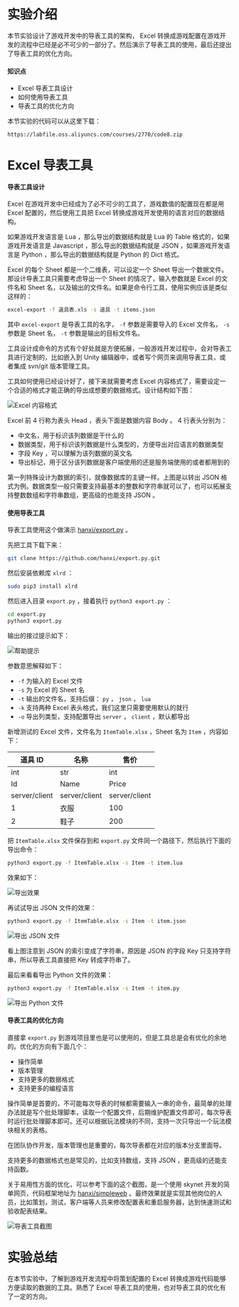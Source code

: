 # 实验介绍

本节实验设计了游戏开发中的导表工具的架构， Excel 转换成游戏配置在游戏开发的流程中已经是必不可少的一部分了。然后演示了导表工具的使用，最后还提出了导表工具的优化方向。

#### 知识点

- Excel 导表工具设计
- 如何使用导表工具
- 导表工具的优化方向

本节实验的代码可以从这里下载：

```txt
https://labfile.oss.aliyuncs.com/courses/2770/code8.zip
```

# Excel 导表工具

#### 导表工具设计

Excel 在游戏开发中已经成为了必不可少的工具了，游戏数值的配置现在都是用 Excel 配置的，然后使用工具把 Excel 转换成游戏开发使用的语言对应的数据结构。

如果游戏开发语言是 Lua ，那么导出的数据结构就是 Lua 的 Table 格式的，如果游戏开发语言是 Javascript ，那么导出的数据结构就是 JSON ，如果游戏开发语言是 Python ，那么导出的数据结构就是 Python 的 Dict 格式。

Excel 的每个 Sheet 都是一个二维表，可以设定一个 Sheet 导出一个数据文件。那设计导表工具只需要考虑导出一个 Sheet 的情况了，输入参数就是 Excel 的文件名和 Sheet 名，以及输出的文件名。如果是命令行工具，使用实例应该是类似这样的：

```bash
excel-export -f 道具表.xls -s 道具 -t items.json
```

其中 `excel-export` 是导表工具的名字， `-f` 参数是需要导入的 Excel 文件名， `-s` 参数是 Sheet 名， `-t` 参数是输出的目标文件名。

工具设计成命令的方式有个好处就是方便拓展，一般游戏开发过程中，会对导表工具进行定制的，比如嵌入到 Unity 编辑器中，或者写个网页来调用导表工具，或者集成 svn/git 版本管理工具。

工具如何使用已经设计好了，接下来就需要考虑 Excel 内容格式了，需要设定一个合适的格式才能正确的导出成想要的数据格式。设计结构如下图：

![Excel 内容格式](https://doc.shiyanlou.com/courses/2770/1456966/9a016a80c96c65328a6214b7838aa4fa-0)

Excel 前 4 行称为表头 Head ，表头下面是数据内容 Body 。 4 行表头分别为：

- 中文名，用于标识该列数据是干什么的
- 数据类型，用于标识该列数据是什么类型的，方便导出对应语言的数据类型
- 字段 Key ，可以理解为该列数据的英文名
- 导出标记，用于区分该列数据是客户端使用的还是服务端使用的或者都用到的

第一列特殊设计为数据的索引，就像数据库的主键一样。上图是以转出 JSON 格式为例。数据类型一般只需要支持最基本的整数和字符串就可以了，也可以拓展支持整数数组和字符串数组，更高级的也能支持 JSON 。

#### 使用导表工具

导表工具使用这个做演示 [hanxi/export.py](https://github.com/hanxi/export.py) 。

先把工具下载下来：

```bash
git clone https://github.com/hanxi/export.py.git
```

然后安装依赖库 `xlrd` ：

```bash
sudo pip3 install xlrd
```

然后进入目录 `export.py` ，接着执行 `python3 export.py` ：

```bash
cd export.py
python3 export.py
```

输出的接过提示如下：

![帮助提示](https://doc.shiyanlou.com/courses/2770/1456966/cbad8557936e670ccbafa5b9f79bf5e3-0)

参数意思解释如下：

- `-f` 为输入的 Excel 文件
- `-s` 为 Excel 的 Sheet 名
- `-t` 输出的文件名，支持后缀： `py` ， `json` ， `lua`
- `-k` 支持两种 Excel 表头格式，我们这里只需要使用默认的就行
- `-o` 导出列类型，支持配置导出 `server` ， `client` ，默认都导出

新增测试的 Excel 文件，文件名为 `ItemTable.xlsx` ，Sheet 名为 `Item` ，内容如下：

| 道具 ID       | 名称          | 售价          |
| ------------- | ------------- | ------------- |
| int           | str           | int           |
| Id            | Name          | Price         |
| server/client | server/client | server/client |
| 1             | 衣服          | 100           |
| 2             | 鞋子          | 200           |

把 `ItemTable.xlsx` 文件保存到和 `export.py` 文件同一个路径下，然后执行下面的导出命令：

```bash
python3 export.py -f ItemTable.xlsx -s Item -t item.lua
```

效果如下：

![导出效果](https://doc.shiyanlou.com/courses/2770/1456966/b31dbf86d424b8e831f7ec48359ca88c-0)

再试试导出 JSON 文件的效果：

```bash
python3 export.py -f ItemTable.xlsx -s Item -t item.json
```

![导出 JSON 文件](https://doc.shiyanlou.com/courses/2770/1456966/78540ecd4967ca3c73832304c679129d-0)

看上图注意到 JSON 的索引变成了字符串，原因是 JSON 的字段 Key 只支持字符串，所以导表工具直接把 Key 转成字符串了。

最后来看看导出 Python 文件的效果：

```bash
python3 export.py -f ItemTable.xlsx -s Item -t item.py
```

![导出 Python 文件](https://doc.shiyanlou.com/courses/2770/1456966/4cb209be4637ced4902066e309ea42e2-0)

#### 导表工具的优化方向

直接拿 `export.py` 到游戏项目里也是可以使用的，但是工具总是会有优化的余地的。优化的方向有下面几个：

- 操作简单
- 版本管理
- 支持更多的数据格式
- 支持更多的编程语言

操作简单是首要的，不可能每次导表的时候都需要输入一串的命令，最简单的处理办法就是写个批处理脚本，读取一个配置文件，后期维护配置文件即可，每次导表时运行批处理脚本即可。还可以根据玩法模块的不同，支持一次只导出一个玩法模块相关的表格。

在团队协作开发，版本管理也是重要的，每次导表都在对应的版本分支里面导。

支持更多的数据格式也是常见的，比如支持数组，支持 JSON ，更高级的还能支持函数。

关于易用性方面的优化，可以参考下面的这个截图，是一个使用 skynet 开发的简单网页，代码框架地址为 [hanxi/simpleweb](https://github.com/hanxi/simpleweb) 。最终效果就是实现其他岗位的人员，比如策划，测试，客户端等人员来修改配置表和重启服务器，达到快速测试和验收配表结果。

![导表工具截图](https://doc.shiyanlou.com/courses/2770/1456966/a9f12617e134254ba5e597343bdd09ed-0)

# 实验总结

在本节实验中，了解到游戏开发流程中将策划配置的 Excel 转换成游戏代码能够方便读取的数据的工具。熟悉了 Excel 导表工具的使用，也对导表工具的优化有了一定的方向。